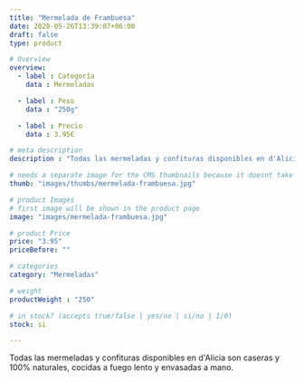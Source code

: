 ```yaml
---
title: "Mermelada de Frambuesa"
date: 2020-05-26T13:39:07+06:00
draft: false
type: product

# Overview
overview:
  - label : Categoría
    data : Mermeladas

  - label : Peso
    data : "250g"

  - label : Precio
    data : 3.95€

# meta description
description : "Todas las mermeladas y confituras disponibles en d'Alicia son caseras y 100% naturales, cocidas a fuego lento y envasadas a mano. Utilizamos un mínimo de 60% de fruta, azúcar y pectina de manzana. Conseguimos una confitura menos dulce y mas aromática. Utilizamos un mínimo de 60% de fruta, azúcar y pectina de manzana. La combinación de Frambuesas con Ruibarbo es típica de Bélgica."

# needs a separate image for the CMS thumbnails because it doesnt take arrays (slideshow images)
thumb: "images/thumbs/mermelada-frambuesa.jpg"

# product Images
# first image will be shown in the product page
image: "images/mermelada-frambuesa.jpg"

# product Price
price: "3.95"
priceBefore: ""

# categories
category: "Mermeladas"

# weight
productWeight : "250"

# in stock? (accepts true/false | yes/no | si/no | 1/0)
stock: si

---
```

Todas las mermeladas y confituras disponibles en d'Alicia son caseras y 100% naturales, cocidas a fuego lento y envasadas a mano.
